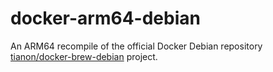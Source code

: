 # docker-arm64-debian
An ARM64 recompile of the official Docker Debian repository [tianon/docker-brew-debian](https://github.com/tianon/docker-brew-debian) project.
